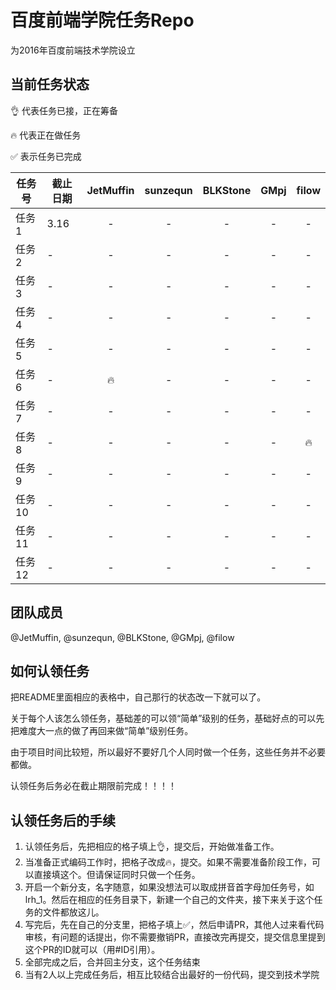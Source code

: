 # 百度前端学院任务Repo
为2016年百度前端技术学院设立
## 当前任务状态
:ok_hand: 代表任务已接，正在筹备

:fire: 代表正在做任务

:white_check_mark: 表示任务已完成

|任务号|截止日期|JetMuffin|sunzequn|BLKStone|GMpj|filow|
|---|---|:---:|:---:|:---:|:---:|:---:|
|任务1|3.16|-|-|-|-|-|
|任务2|-|-|-|-|-|-|
|任务3|-|-|-|-|-|-|
|任务4|-|-|-|-|-|-|
|任务5|-|-|-|-|-|-|
|任务6|-|:fire:|-|-|-|-|
|任务7|-|-|-|-|-|-|
|任务8|-|-|-|-|-|:fire:|
|任务9|-|-|-|-|-|-|
|任务10|-|-|-|-|-|-|
|任务11|-|-|-|-|-|-|
|任务12|-|-|-|-|-|-|
## 团队成员
@JetMuffin, @sunzequn, @BLKStone, @GMpj, @filow
## 如何认领任务
把README里面相应的表格中，自己那行的状态改一下就可以了。

关于每个人该怎么领任务，基础差的可以领“简单”级别的任务，基础好点的可以先把难度大一点的做了再回来做“简单”级别任务。

由于项目时间比较短，所以最好不要好几个人同时做一个任务，这些任务并不必要都做。

认领任务后务必在截止期限前完成！！！！

## 认领任务后的手续
1. 认领任务后，先把相应的格子填上:ok_hand:，提交后，开始做准备工作。
2. 当准备正式编码工作时，把格子改成:fire:，提交。如果不需要准备阶段工作，可以直接填这个。但请保证同时只做一个任务。
3. 开启一个新分支，名字随意，如果没想法可以取成拼音首字母加任务号，如lrh_1。然后在相应的任务目录下，新建一个自己的文件夹，接下来关于这个任务的文件都放这儿。
4. 写完后，先在自己的分支里，把格子填上:white_check_mark:，然后申请PR，其他人过来看代码审核，有问题的话提出，你不需要撤销PR，直接改完再提交，提交信息里提到这个PR的ID就可以（用#ID引用）。
5. 全部完成之后，合并回主分支，这个任务结束
6. 当有2人以上完成任务后，相互比较结合出最好的一份代码，提交到技术学院
